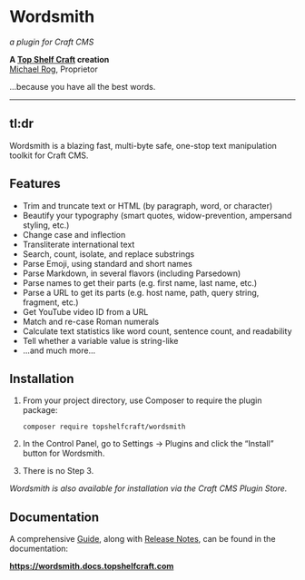# Wordsmith

_a plugin for Craft CMS_

**A [Top Shelf Craft](https://topshelfcraft.com) creation**  
[Michael Rog](https://michaelrog.com), Proprietor

...because you have all the best words.


* * *


## tl:dr

Wordsmith is a blazing fast, multi-byte safe, one-stop text manipulation toolkit for Craft CMS.


## Features

- Trim and truncate text or HTML (by paragraph, word, or character)
- Beautify your typography (smart quotes, widow-prevention, ampersand styling, etc.)
- Change case and inflection
- Transliterate international text
- Search, count, isolate, and replace substrings
- Parse Emoji, using standard and short names
- Parse Markdown, in several flavors (including Parsedown)
- Parse names to get their parts (e.g. first name, last name, etc.)
- Parse a URL to get its parts (e.g. host name, path, query string, fragment, etc.)
- Get YouTube video ID from a URL
- Match and re-case Roman numerals
- Calculate text statistics like word count, sentence count, and readability
- Tell whether a variable value is string-like
- ...and much more...


## Installation

1. From your project directory, use Composer to require the plugin package:

   ```
   composer require topshelfcraft/wordsmith
   ```

2. In the Control Panel, go to Settings → Plugins and click the “Install” button for Wordsmith.

3. There is no Step 3.

_Wordsmith is also available for installation via the Craft CMS Plugin Store._


## Documentation

A comprehensive [Guide](http://wordsmith.docs.topshelfcraft.com/guide/), along with [Release Notes](http://wordsmith.docs.topshelfcraft.com/releases/), can be found in the documentation:

**https://wordsmith.docs.topshelfcraft.com**
 
